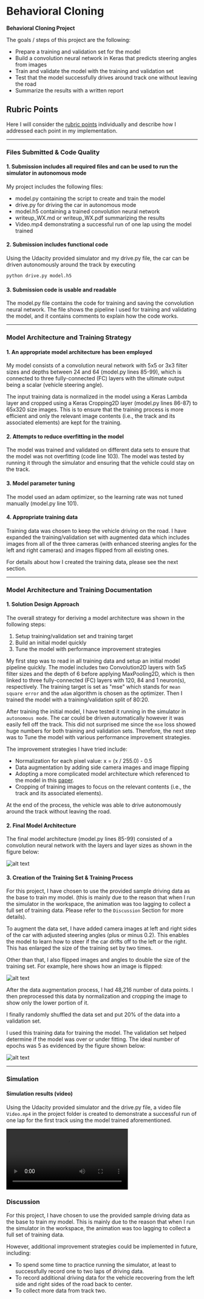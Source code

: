 # Behavioral Cloning

**Behavioral Cloning Project**

The goals / steps of this project are the following:

* Prepare a training and validation set for the model
* Build a convolution neural network in Keras that predicts steering angles from images
* Train and validate the model with the training and validation set
* Test that the model successfully drives around track one without leaving the road
* Summarize the results with a written report

[//]: # (Image References)

[image1]: ./examples/Model_Architecture.png "Model Visualization"
[image2]: ./examples/Flipping_Image.png "Flipping Image"
[image3]: ./examples/Training_Iterations.png "Training iterations"

## Rubric Points

Here I will consider the [rubric points](https://review.udacity.com/#!/rubrics/432/view) individually and describe how I addressed each point in my implementation.  

---

### Files Submitted & Code Quality

#### 1. Submission includes all required files and can be used to run the simulator in autonomous mode

My project includes the following files:

* model.py containing the script to create and train the model
* drive.py for driving the car in autonomous mode
* model.h5 containing a trained convolution neural network
* writeup_WX.md or writeup_WX.pdf summarizing the results
* Video.mp4 demonstrating a successful run of one lap using the model trained

#### 2. Submission includes functional code

Using the Udacity provided simulator and my drive.py file, the car can be driven autonomously around the track by executing

```sh
python drive.py model.h5
```

#### 3. Submission code is usable and readable

The model.py file contains the code for training and saving the convolution neural network. The file shows the pipeline I used for training and validating the model, and it contains comments to explain how the code works.

---

### Model Architecture and Training Strategy

#### 1. An appropriate model architecture has been employed

My model consists of a convolution neural network with 5x5 or 3x3 filter sizes and depths between 24 and 64 (model.py lines 85-99), which is connected to three fully-connected (FC) layers with the ultimate output being a scalar (vehicle steering angle).

The input training data is normalized in the model using a Keras Lambda layer and cropped using a Keras Cropping2D layer (model.py lines 86-87)  to 65x320 size images. This is to ensure that the training process is more efficient and only the relevant image contents (i.e., the track and its associated elements) are kept for the training.

#### 2. Attempts to reduce overfitting in the model

The model was trained and validated on different data sets to ensure that the model was not overfitting (code line 103). The model was tested by running it through the simulator and ensuring that the vehicle could stay on the track.

#### 3. Model parameter tuning

The model used an adam optimizer, so the learning rate was not tuned manually (model.py line 101).

#### 4. Appropriate training data

Training data was chosen to keep the vehicle driving on the road. I have expanded the training/validation set with augmented data which includes images from all of the three cameras (with enhanced steering angles for the left and right cameras) and images flipped from all existing ones.

For details about how I created the training data, please see the next section.

---

### Model Architecture and Training Documentation

#### 1. Solution Design Approach

The overall strategy for deriving a model architecture was shown in the following steps:

1. Setup training/validation set and training target
2. Build an initial model quickly
3. Tune the model with performance improvement strategies

My first step was to read in all training data and setup an initial model pipeline quickly. The model includes two Convolution2D layers with 5x5 filter sizes and the depth of 6 before applying MaxPooling2D, which  is then linked to three fully-connected (FC) layers with 120, 84 and 1 neuron(s), respectively. The training target is set as "mse" which stands for `mean square error` and the `adam` algorithm is chosen as the optimizer. Then I trained the model with a training/validation split of 80:20.

After training the initial model, I have tested it running in the simulator in `autonomous mode`. The car could be driven automatically however it was easily fell off the track. This did not surprised me since the `mse` loss showed huge numbers for both training and validation sets. Therefore, the next step was to Tune the model with various performance improvement strategies.

The improvement strategies I have tried include:

* Normalization for each pixel value: x = (x / 255.0) - 0.5
* Data augmentation by adding side camera images and image flipping
* Adopting a more complicated model architecture which referenced to the model in this [paper](http://images.nvidia.com/content/tegra/automotive/images/2016/solutions/pdf/end-to-end-dl-using-px.pdf).
* Cropping of training images to focus on the relevant contents (i.e., the track and its associated elements).

At the end of the process, the vehicle was able to drive autonomously around the track without leaving the road.

#### 2. Final Model Architecture

The final model architecture (model.py lines 85-99) consisted of a convolution neural network with the layers and layer sizes as shown in the figure below:

![alt text][image1]

#### 3. Creation of the Training Set & Training Process

For this project, I have chosen to use the provided sample driving data as the base to train my model. (this is mainly due to the reason that when I run the simulator in the workspace, the animation was too lagging to collect a full set of training data. Please refer to the `Discussion` Section for more details).

To augment the data set, I have added camera images at left and right sides of the car with adjusted steering angles (plus or minus 0.2). This enables the model to learn how to steer if the car drifts off to the left or the right. This has enlarged the size of the training set by two times.

Other than that, I also flipped images and angles to double the size of the training set. For example, here shows how an image is flipped:

![alt text][image2]

After the data augmentation process, I had 48,216 number of data points. I then preprocessed this data by normalization and cropping the image to show only the lower portion of it.

I finally randomly shuffled the data set and put 20% of the data into a validation set.

I used this training data for training the model. The validation set helped determine if the model was over or under fitting. The ideal number of epochs was 5 as evidenced by the figure shown below:

![alt text][image3]

---

### Simulation

#### Simulation results (video)

Using the Udacity provided simulator and the drive.py file, a video file `Video.mp4` in the project folder is created to demonstrate a successful run of one lap for the first track using the model trained aforementioned.

<video width="320" height="160" controls>
  <source src="Video.mp4">
</video>

### Discussion

For this project, I have chosen to use the provided sample driving data as the base to train my model. This is mainly due to the reason that when I run the simulator in the workspace, the animation was too lagging to collect a full set of training data.

However, additional improvement strategies could be implemented in future, including:

* To spend some time to practice running the simulator, at least to successfully record one to two laps of driving data.
* To record additional driving data for the vehicle recovering from the left side and right sides of the road back to center.
* To collect more data from track two.